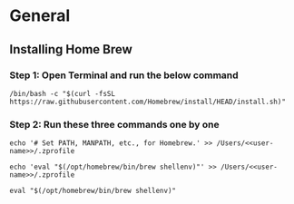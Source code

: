 # General

## Installing Home Brew
### Step 1: Open Terminal and run the below command
``` /bin/bash -c "$(curl -fsSL https://raw.githubusercontent.com/Homebrew/install/HEAD/install.sh)" ```
### Step 2: Run these three commands one by one 
```echo '# Set PATH, MANPATH, etc., for Homebrew.' >> /Users/<<user-name>>/.zprofile```

```echo 'eval "$(/opt/homebrew/bin/brew shellenv)"' >> /Users/<<user-name>>/.zprofile```

```eval "$(/opt/homebrew/bin/brew shellenv)"```
